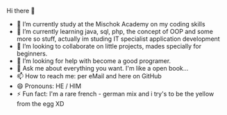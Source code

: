 Hi there 👋

- 🔭 I’m currently study at the Mischok Academy on my coding skills
- 🌱 I’m currently learning java, sql, php, the concept of OOP and some more so stuff, actually im studing IT specialist application development
- 👯 I’m looking to collaborate on little projects, mades specially for beginners.
- 🤔 I’m looking for help with become a good programer.
- 💬 Ask me about everything you want. I'm like a open book...
- 📫 How to reach me: per eMail and here on GitHub
- 😄 Pronouns: HE / HIM 
- ⚡ Fun fact: I'm a rare french - german mix and i try's to be the yellow from the egg XD

